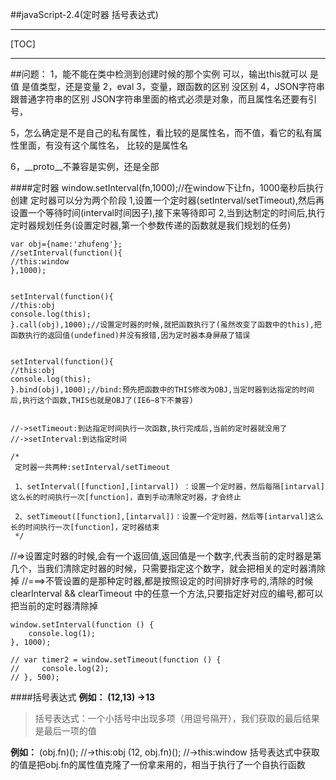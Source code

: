 ##javaScript-2.4(定时器 括号表达式)

---
[TOC]

---


##问题：
1，能不能在类中检测到创建时候的那个实例  可以，输出this就可以 是值
是值类型，还是变量
2，eval
3，变量，跟函数的区别  没区别
4，JSON字符串跟普通字符串的区别  JSON字符串里面的格式必须是对象，而且属性名还要有引号，

5，怎么确定是不是自己的私有属性，看比较的是属性名，而不值，看它的私有属性里面，有没有这个属性名，	  比较的是属性名

6，\__proto__不兼容是实例，还是全部

####定时器
window.setInterval(fn,1000);//在window下让fn，1000毫秒后执行
创建
定时器可以分为两个阶段
1,设置一个定时器(setInterval/setTimeout),然后再设置一个等待时间(interval时间因子),接下来等待即可
2,当到达制定的时间后,执行定时器规划任务(设置定时器,第一个参数传递的函数就是我们规划的任务)
```
var obj={name:'zhufeng'};
//setInterval(function(){
//this:window
},1000);


setInterval(function(){
//this:obj
console.log(this);
}.call(obj),1000);//设置定时器的时候,就把函数执行了(虽然改变了函数中的this),把函数执行的返回值(undefined)并没有报错,因为定时器本身屏蔽了错误


setInterval(function(){
//this:obj
console.log(this);
}.bind(obj),1000);//bind:预先把函数中的THIS修改为OBJ,当定时器到达指定的时间后,执行这个函数,THIS也就是OBJ了(IE6~8下不兼容)


//->setTimeout:到达指定时间执行一次函数,执行完成后,当前的定时器就没用了
//->setInterval:到达指定时间

```
```
/*
 定时器一共两种:setInterval/setTimeout

 1、setInterval([function],[intarval]) ：设置一个定时器，然后每隔[intarval]这么长的时间执行一次[function]，直到手动清除定时器，才会终止

 2、setTimeout([function],[intarval])：设置一个定时器，然后等[intarval]这么长的时间执行一次[function]，定时器结束
 */
```
//=>设置定时器的时候,会有一个返回值,返回值是一个数字,代表当前的定时器是第几个，当我们清除定时器的时候，只需要指定这个数字，就会把相关的定时器清除掉
//===>不管设置的是那种定时器,都是按照设定的时间排好序号的,清除的时候 clearInterval && clearTimeout 中的任意一个方法,只要指定好对应的编号,都可以把当前的定时器清除掉
```
window.setInterval(function () {
    console.log(1);
}, 1000);

// var timer2 = window.setTimeout(function () {
//     console.log(2);
// }, 500);
```
####括号表达式
**例如：**
**(12,13) ->13**
>括号表达式：一个小括号中出现多项（用逗号隔开），我们获取的最后结果是最后一项的值

**例如：**
(obj.fn)();  //->this:obj
(12, obj.fn)();  //->this:window 括号表达式中获取的值是把obj.fn的属性值克隆了一份拿来用的，相当于执行了一个自执行函数